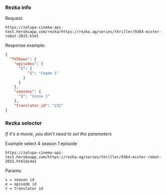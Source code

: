 ### Rezka info
Request:
```
https://zalupa-cinema-api-test.herokuapp.com/rezka/https://rezka.ag/series/thriller/9364-mister-robot-2015.html
```

Response example:

```json
{
  "TVShows": {
    "episodes": {
      "1": {
          "1": "Серия 1"
        }
      }
    },
    "seasons": {
      "1": "Сезон 1"
    },
    "translator_id": "232"
}
```

### Rezka selector

*If it's a movie, you don't need to set the parameters*

Example select 4 season 1 episode
```
https://zalupa-cinema-api-test.herokuapp.com/https://rezka.ag/series/thriller/9364-mister-robot-2015.html@s4e1
```

Params:
```
s = season id
e = episode id
t = translator id
```